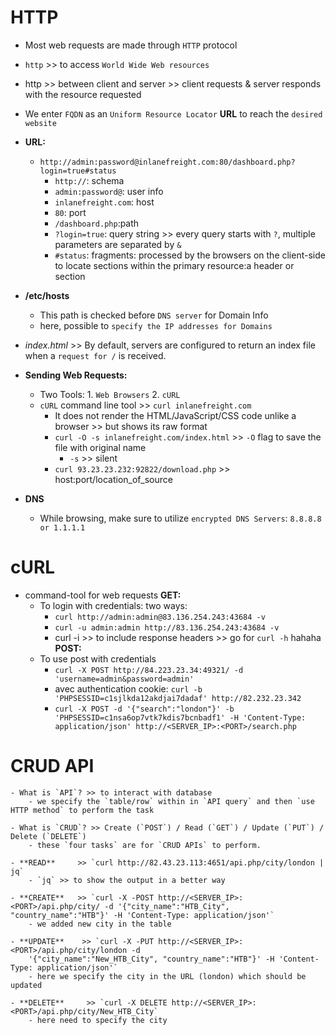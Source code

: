 # HTTP
- Most web requests are made through `HTTP` protocol
- `http` >> to access `World Wide Web resources`
- http >> between client and server >> client requests & server responds with the resource requested
- We enter `FQDN` as an `Uniform Resource Locator` **URL** to reach the `desired website`

- **URL:**
    - `http://admin:password@inlanefreight.com:80/dashboard.php?login=true#status`
        - `http://`: schema
        - `admin:password@`: user info
        - `inlanefreight.com`: host
        - `80`: port
        - `/dashboard.php`:path
        - `?login=true`: query string >> every query starts with `?`, multiple parameters are separated by `&`
        - `#status`: fragments: processed by the browsers on the client-side to locate sections within the primary resource:a header or section

- **/etc/hosts**
    - This path is checked before `DNS server` for Domain Info
    - here, possible to `specify the IP addresses for Domains`

- *index.html* >>  By default, servers are configured to return an index file when a `request for /` is received.

- **Sending Web Requests:**
    - Two Tools: 1. `Web Browsers` 2. `cURL`
    - `cURL` command line tool >> `curl inlanefreight.com`
        - It does not render the HTML/JavaScript/CSS code unlike a browser >> but shows its raw
            format
        - `curl -O -s inlanefreight.com/index.html` >> `-O` flag to save the file with original name
            - `-s` >> silent
        - `curl 93.23.23.232:92822/download.php` >> host:port/location_of_source

- **DNS**
    - While browsing, make sure to utilize `encrypted DNS Servers`: `8.8.8.8 or 1.1.1.1`

# cURL
- command-tool for web requests
    **GET:**
    - To login with credentials: two ways:
        - `curl http://admin:admin@83.136.254.243:43684 -v`
        - `curl -u admin:admin http://83.136.254.243:43684 -v`
        - curl -i >> to include response headers >> go for  `curl -h` hahaha
    **POST:**
    - To use post with credentials
        - `curl -X POST http://84.223.23.34:49321/ -d 'username=admin&password=admin'`
        - avec authentication cookie: `curl -b 'PHPSESSID=c1sjlkda12akdjai7dadaf'
            http://82.232.23.342`
        - `curl -X POST -d '{"search":"london"}' -b 'PHPSESSID=c1nsa6op7vtk7kdis7bcnbadf1' -H 'Content-Type: application/json' http://<SERVER_IP>:<PORT>/search.php`

# CRUD API
    - What is `API`? >> to interact with database
        - we specify the `table/row` within in `API query` and then `use HTTP method` to perform the task

    - What is `CRUD`? >> Create (`POST`) / Read (`GET`) / Update (`PUT`) / Delete (`DELETE`)
        - these `four tasks` are for `CRUD APIs` to perform.

    - **READ**     >> `curl http://82.43.23.113:4651/api.php/city/london | jq`
        - `jq` >> to show the output in a better way

    - **CREATE**   >> `curl -X -POST http://<SERVER_IP>:<PORT>/api.php/city/ -d '{"city_name":"HTB_City", "country_name":"HTB"}' -H 'Content-Type: application/json'`
        - we added new city in the table

    - **UPDATE**    >> `curl -X -PUT http://<SERVER_IP>:<PORT>/api.php/city/london -d
        '{"city_name":"New_HTB_City", "country_name":"HTB"}' -H 'Content-Type: application/json'`
        - here we specify the city in the URL (london) which should be updated

    - **DELETE**     >> `curl -X DELETE http://<SERVER_IP>:<PORT>/api.php/city/New_HTB_City`
        - here need to specify the city
